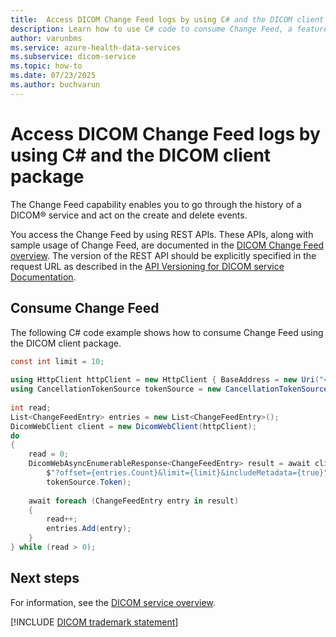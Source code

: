```yaml
---
title:  Access DICOM Change Feed logs by using C# and the DICOM client package in Azure Health Data Services
description: Learn how to use C# code to consume Change Feed, a feature of the DICOM service that provides logs of all the changes in your organization's medical imaging data. The code example uses the DICOM client package to access and process the Change Feed.
author: varunbms
ms.service: azure-health-data-services
ms.subservice: dicom-service
ms.topic: how-to
ms.date: 07/23/2025
ms.author: buchvarun
---
```


# Access DICOM Change Feed logs by using C# and the DICOM client package

The Change Feed capability enables you to go through the history of a DICOM&reg; service and act on the create and delete events. 

You access the Change Feed by using REST APIs. These APIs, along with sample usage of Change Feed, are documented in the [DICOM Change Feed overview](change-feed-overview.md). The version of the REST API should be explicitly specified in the request URL as described in the [API Versioning for DICOM service Documentation](api-versioning-dicom-service.md).

## Consume Change Feed

The following C# code example shows how to consume Change Feed using the DICOM client package.

```csharp
const int limit = 10;
 
using HttpClient httpClient = new HttpClient { BaseAddress = new Uri("<URL>") };
using CancellationTokenSource tokenSource = new CancellationTokenSource();
 
int read;
List<ChangeFeedEntry> entries = new List<ChangeFeedEntry>();
DicomWebClient client = new DicomWebClient(httpClient);
do
{
    read = 0;
    DicomWebAsyncEnumerableResponse<ChangeFeedEntry> result = await client.GetChangeFeed(
        $"?offset={entries.Count}&limit={limit}&includeMetadata={true}",
        tokenSource.Token);
 
    await foreach (ChangeFeedEntry entry in result)
    {
        read++;
        entries.Add(entry);
    }
} while (read > 0);
```

## Next steps

For information, see the [DICOM service overview](dicom-services-overview.md).

[!INCLUDE [DICOM trademark statement](../includes/healthcare-apis-dicom-trademark.md)]
